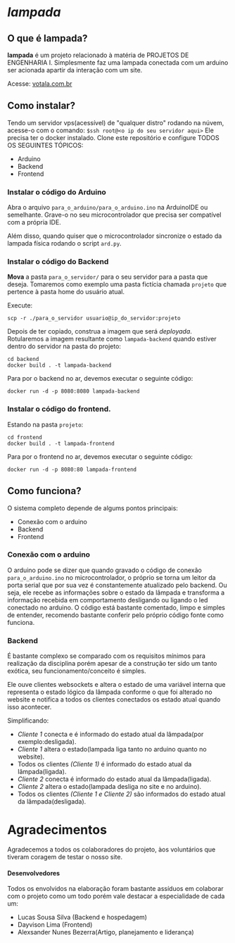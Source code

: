 # *lampada*

## O que é **lampada**?

**lampada** é um projeto relacionado à matéria de PROJETOS DE ENGENHARIA I.
Simplesmente faz uma lampada conectada com um arduino ser acionada apartir da interação com um site.

Acesse: [votala.com.br](http://votala.com.br)


## Como instalar?
Tendo um servidor vps(acessível) de "qualquer distro" rodando na núvem, acesse-o com o comando:
`$ssh root@<o ip do seu servidor aqui>`
Ele precisa ter o docker instalado.
Clone este repositório e configure TODOS OS SEGUINTES TÓPICOS:

- Arduino
- Backend
- Frontend

### Instalar o código do Arduino

Abra o arquivo `para_o_arduino/para_o_arduino.ino` na ArduinoIDE ou semelhante.
Grave-o no seu microcontrolador que precisa ser compatível com a própria IDE.

Além disso, quando quiser que o microcontrolador sincronize o estado da lampada física rodando o
script `ard.py`.


### Instalar o código do Backend

**Mova** a pasta `para_o_servidor/` para o seu servidor para a pasta que deseja.
Tomaremos como exemplo uma pasta fictícia chamada `projeto` que pertence à pasta home do usuário atual.

Execute:
```
scp -r ./para_o_servidor usuario@ip_do_servidor:projeto
```

Depois de ter copiado, construa a imagem que será *deployada*.
Rotularemos a imagem resultante como `lampada-backend` quando estiver dentro do servidor
na pasta do projeto:
```
cd backend
docker build . -t lampada-backend
```

Para por o backend no ar, devemos executar o seguinte código:
```
docker run -d -p 8080:8080 lampada-backend
```

### Instalar o código do frontend.
Estando na pasta `projeto`:
```
cd frontend
docker build . -t lampada-frontend
```
Para por o frontend no ar, devemos executar o seguinte código:
```
docker run -d -p 8080:80 lampada-frontend
```

## Como funciona?
O sistema completo depende de algums pontos principais:
- Conexão com o arduino
- Backend
- Frontend

### Conexão com o arduino
O arduino pode se dizer que quando gravado o código de conexão `para_o_arduino.ino` no microcontrolador, 
o próprio se torna um leitor da porta serial que por sua vez é constantemente atualizado pelo backend.
Ou seja, ele recebe as informações sobre o estado da lâmpada e transforma a informação recebida em
comportamento desligando ou ligando o led conectado no arduino.
O código está bastante comentado, limpo e simples de entender, recomendo bastante conferir pelo próprio código fonte como funciona.

### Backend
É bastante complexo se comparado com os requisitos mínimos para realização da disciplina porém
apesar de a construção ter sido um tanto exótica, seu funcionamento/conceito é simples.


Ele ouve clientes websockets e altera o estado de uma variável interna que representa o estado lógico da lâmpada conforme o que foi alterado no website e notifica a todos os clientes conectados os estado atual quando isso acontecer.

Simplificando:

- *Cliente 1* conecta e é informado do estado atual da lâmpada(por exemplo:desligada).
- *Cliente 1* altera o estado(lampada liga tanto no arduino quanto no website).
- Todos os clientes *(Cliente 1)* é informado do estado atual da lâmpada(ligada).
- *Cliente 2* conecta é informado do estado atual da lâmpada(ligada).
- *Cliente 2* altera o estado(lampada desliga no site e no arduino).
- Todos os clientes *(Cliente 1 e Cliente 2)* são informados do estado atual da lâmpada(desligada).

# Agradecimentos
Agradecemos a todos os colaboradores do projeto, àos voluntários que tiveram coragem de testar o nosso site.

#### Desenvolvedores
Todos os envolvidos na elaboração foram bastante assíduos em colaborar com o projeto como um todo porém vale destacar a especialidade de cada um:
- Lucas Sousa Silva (Backend e hospedagem)
- Dayvison Lima (Frontend)
- Alexsander Nunes Bezerra(Artigo, planejamento e liderança)

